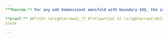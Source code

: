 ```yaml
---
**Theorem.** For any odd dimensional manifold with boundary $X$, the inclusion $i: \partial X \to X$ kills half the homology.

**proof.** $H^n(X) \xrightarrow{i_*} H^n(\partial X) \xrightarrow{\delta} H^{n+1}(X,\partial X)$.
Since 

---
```

<!--stackedit_data:
eyJoaXN0b3J5IjpbLTEzNzM4NzAxMSw3OTEzMDM4ODMsMTY4Nz
g1MTE3NSw2MDg4Nzk4MzQsLTIwODg3NDY2MTJdfQ==
-->